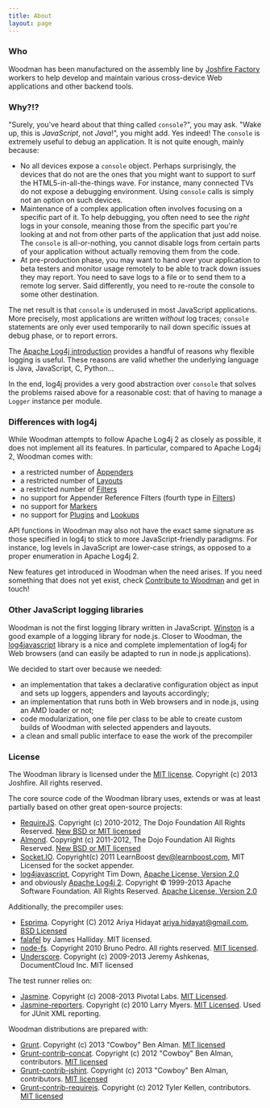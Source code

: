```yaml
---
title: About
layout: page
---
```


### Who
Woodman has been manufactured on the assembly line by [Joshfire Factory](http://factory.joshfire.com) workers to help develop and maintain various cross-device Web applications and other backend tools.

### Why?!?
"Surely, you've heard about that thing called `console`?", you may ask. "Wake up, this is *JavaScript*, not *Java*!", you might add. Yes indeed! The `console` is extremely useful to debug an application. It is not quite enough, mainly because:

- No all devices expose a `console` object. Perhaps surprisingly, the devices that do not are the ones that you might want to support to surf the HTML5-in-all-the-things wave. For instance, many connected TVs do not expose a debugging environment. Using `console` calls is simply not an option on such devices.
- Maintenance of a complex application often involves focusing on a specific part of it. To help debugging, you often need to see the *right* logs in your console, meaning those from the specific part you're looking at and not from other parts of the application that just add noise. The `console` is all-or-nothing, you cannot disable logs from certain parts of your application
without actually removing them from the code.
- At pre-production phase, you may want to hand over your application to beta testers and monitor usage remotely to be able to track down issues they may report. You need to save logs to a file or to send them to a remote log server. Said differently, you need to re-route the console to some other destination.

The net result is that `console` is underused in most JavaScript applications. More precisely, most applications are written *without* log traces; `console` statements are only ever used temporarily to nail down specific issues at debug phase, or to report errors.

The [Apache Log4j introduction](http://logging.apache.org/log4j/2.x/manual/index.html) provides a handful of reasons why flexible logging is useful. These reasons are valid whether the underlying language is Java, JavaScript, C, Python...

In the end, log4j provides a very good abstraction over `console` that solves the problems raised above for a reasonable cost: that of having to manage a `Logger` instance per module.

### Differences with log4j
While Woodman attempts to follow Apache Log4j 2 as closely as possible, it does not implement all its features. In particular, compared to Apache Log4j 2, Woodman comes with: 

- a restricted number of [Appenders](http://logging.apache.org/log4j/2.x/manual/filters.html)
- a restricted number of [Layouts](http://logging.apache.org/log4j/2.x/manual/layouts.html)
- a restricted number of [Filters](http://logging.apache.org/log4j/2.x/manual/filters.html)
- no support for Appender Reference Filters (fourth type in [Filters](http://logging.apache.org/log4j/2.x/manual/filters.html))
- no support for [Markers](http://logging.apache.org/log4j/2.x/manual/markers.html)
- no support for [Plugins](http://logging.apache.org/log4j/2.x/manual/plugins.html) and [Lookups](http://logging.apache.org/log4j/2.x/manual/lookups.html)

API functions in Woodman may also not have the exact same signature as those specified in log4j to stick to more JavaScript-friendly paradigms. For instance, log levels in JavaScript are lower-case strings, as opposed to a proper enumeration in Apache Log4j 2.

New features get introduced in Woodman when the need arises. If you need something that does not yet exist, check [Contribute to Woodman](#contribute-to-woodman) and get in touch!

### Other JavaScript logging libraries

Woodman is not the first logging library written in JavaScript. [Winston](https://github.com/flatiron/winston) is a good example of a logging library for node.js. Closer to Woodman, the
[log4javascript](http://log4javascript.org/) library is a nice and complete implementation of log4j for Web browsers (and can easily be adapted to run in node.js applications).

We decided to start over because we needed:

- an implementation that takes a declarative configuration object as input and sets up loggers, appenders and layouts accordingly;
- an implementation that runs both in Web browsers and in node.js, using an AMD loader or not;
- code modularization, one file per class to be able to create custom builds of Woodman with selected appenders and layouts.
- a clean and small public interface to ease the work of the precompiler

### License

The Woodman library is licensed under the [MIT license](https://raw.github.com/joshfire/woodman/master/LICENSE). Copyright (c) 2013 Joshfire. All rights reserved.

The core source code of the Woodman library uses, extends or was at least partially based on other great open-source projects:

- [RequireJS](http://requirejs.org/). Copyright (c) 2010-2012, The Dojo Foundation All Rights Reserved. [New BSD or MIT licensed](https://github.com/jrburke/requirejs/blob/master/LICENSE)
- [Almond](https://github.com/jrburke/almond). Copyright (c) 2011-2012, The Dojo Foundation All Rights Reserved. [New BSD or MIT licensed](https://github.com/jrburke/almond/blob/master/LICENSE)
- [Socket.IO](http://socket.io/). Copyright(c) 2011 LearnBoost <dev@learnboost.com>, MIT Licensed for the socket appender.
- [log4javascript](http://log4javascript.org/), Copyright Tim Down, [Apache License, Version 2.0](http://www.apache.org/licenses/LICENSE-2.0.html)
- and obviously [Apache Log4j 2](http://logging.apache.org). Copyright © 1999-2013 Apache Software Foundation. All Rights Reserved. [Apache License, Version 2.0](http://logging.apache.org/log4j/2.x/license.html)

Additionally, the precompiler uses:

- [Esprima](http://esprima.org/). Copyright (C) 2012 Ariya Hidayat <ariya.hidayat@gmail.com>, [BSD Licensed](https://github.com/ariya/esprima/blob/master/LICENSE.BSD)
- [falafel](https://github.com/substack/node-falafel) by James Halliday. MIT licensed.
- [node-fs](). Copyright 2010 Bruno Pedro. All rights reserved. [MIT licensed](https://github.com/bpedro/node-fs/blob/master/LICENSE).
- [Underscore](http://underscorejs.org/). Copyright (c) 2009-2013 Jeremy Ashkenas, DocumentCloud Inc. MIT licensed

The test runner relies on:

- [Jasmine](http://pivotal.github.io/jasmine/). Copyright (c) 2008-2013 Pivotal Labs. [MIT Licensed](https://github.com/pivotal/jasmine/blob/master/MIT.LICENSE).
- [Jasmine-reporters](https://github.com/larrymyers/jasmine-reporters/). Copyright (c) 2010 Larry Myers. [MIT Licensed](https://github.com/larrymyers/jasmine-reporters/blob/master/LICENSE). Used for JUnit XML reporting.

Woodman distributions are prepared with:

- [Grunt](http://gruntjs.com/). Copyright (c) 2013 "Cowboy" Ben Alman. [MIT licensed](http://github.com/gruntjs/grunt/blob/master/LICENSE-MIT)
- [Grunt-contrib-concat](https://github.com/gruntjs/grunt-contrib-concat). Copyright (c) 2012 "Cowboy" Ben Alman, contributors. [MIT licensed](https://github.com/gruntjs/grunt-contrib-concat/blob/master/LICENSE-MIT)
- [Grunt-contrib-jshint](https://github.com/gruntjs/grunt-contrib-jshint). Copyright (c) 2013 "Cowboy" Ben Alman, contributors. [MIT licensed](https://github.com/gruntjs/grunt-contrib-jshint/blob/master/LICENSE-MIT)
- [Grunt-contrib-requirejs](https://github.com/gruntjs/grunt-contrib-requirejs). Copyright (c) 2012 Tyler Kellen, contributors. [MIT licensed](https://github.com/gruntjs/grunt-contrib-requirejs/blob/master/LICENSE-MIT)
